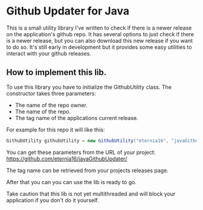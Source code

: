 # Github Updater for Java
This is a small utility library I've written to check if there is a newer release on the application's github repo. It has several options to just check if there is a newer release, but you can also download this new release if you want to do so. It's still early in development but it provides some easy utilities to interact with your github releases.

## How to implement this lib.
To use this library you have to initialize the GithubUtility class.
The constructor takes three parameters:
* The name of the repo owner.
* The name of the repo.
* The tag name of the applications current release.

For example for this repo it will like this:
```java
GithubUtility githubUtility = new GithubUtility("eternia16", "javaGithubUpdater", "v0.1alpha");
```
You can get these parameters from the URL of your project:
https://github.com/eternia16/javaGithubUpdater/

The tag name can be retrieved from your projects releases page.


After that you can you can use the lib is ready to go.

Take caution that this lib is not yet multithreaded and will block your application if you don't do it yourself.
